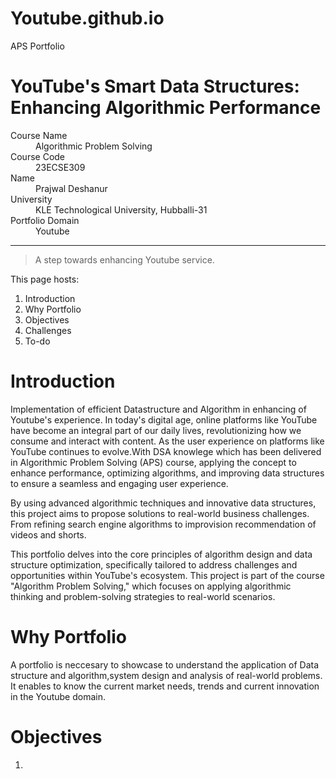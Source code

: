 # Youtube.github.io
APS Portfolio
# YouTube's Smart Data Structures: Enhancing Algorithmic Performance
<dl>
<dt>Course Name</dt>
<dd>Algorithmic Problem Solving</dd>
<dt>Course Code</dt>
<dd>23ECSE309</dd>
<dt>Name</dt>
<dd>Prajwal Deshanur</dd>
<dt>University</dt>
<dd>KLE Technological University, Hubballi-31</dd>
<dt>Portfolio Domain</dt>
<dd>Youtube</dd>
</dl>

* * *

> A step towards enhancing Youtube service.

This page hosts:

1. Introduction
3. Why Portfolio
4. Objectives
5. Challenges 
6. To-do

# Introduction
Implementation of efficient Datastructure and Algorithm in enhancing of Youtube's experience.
In today's digital age, online platforms like YouTube have become an integral part of our daily lives, revolutionizing how we consume and interact with content. As the user experience on platforms like YouTube continues to evolve.With DSA knowlege which has been delivered in Algorithmic Problem Solving (APS) course, applying the concept to enhance performance, optimizing algorithms, and improving data structures to ensure a seamless and engaging user experience.

By using advanced algorithmic techniques and innovative data structures, this project aims to propose solutions to real-world business challenges. From refining search engine algorithms to improvision recommendation of videos and shorts.

This portfolio delves into the core principles of algorithm design and data structure optimization, specifically tailored to address challenges and opportunities within YouTube's ecosystem. This project is part of the course "Algorithm Problem Solving," which focuses on applying algorithmic thinking and problem-solving strategies to real-world scenarios.

# Why Portfolio
A portfolio is neccesary to showcase to understand the application of Data structure and algorithm,system design and analysis of real-world problems. It enables to know the current market needs, trends and current innovation in the Youtube domain.

# Objectives
1. 


